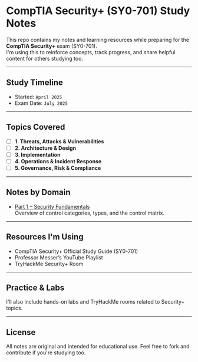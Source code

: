 # CompTIA Security+ (SY0-701) Study Notes

This repo contains my notes and learning resources while preparing for the **CompTIA Security+** exam (SY0-701).  
I'm using this to reinforce concepts, track progress, and share helpful content for others studying too.

---

## Study Timeline  
- Started: `April 2025`  
- Exam Date: `July 2025`

---

## Topics Covered

- [ ] **1. Threats, Attacks & Vulnerabilities**
- [ ] **2. Architecture & Design**
- [ ] **3. Implementation**
- [ ] **4. Operations & Incident Response**
- [ ] **5. Governance, Risk & Compliance**

---

## Notes by Domain

- [Part 1 – Security Fundamentals](/notes/part-1-security-fundamentals.md)  
  Overview of control categories, types, and the control matrix.

---

## Resources I'm Using

- CompTIA Security+ Official Study Guide (SY0-701)
- Professor Messer’s YouTube Playlist
- TryHackMe Security+ Room

---

## Practice & Labs

I'll also include hands-on labs and TryHackMe rooms related to Security+ topics.

---

## License  
All notes are original and intended for educational use. Feel free to fork and contribute if you're studying too.
